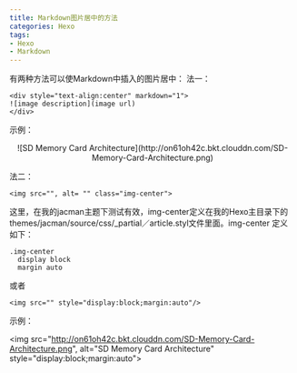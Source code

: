 ```yaml
---
title: Markdown图片居中的方法
categories: Hexo
tags: 
- Hexo
- Markdown
---
```


有两种方法可以使Markdown中插入的图片居中：
法一：
```
<div style="text-align:center" markdown="1">
![image description](image url)
</div>
```


示例：
<div style="text-align:center" markdown="1">
![SD Memory Card Architecture](http://on61oh42c.bkt.clouddn.com/SD-Memory-Card-Architecture.png)
</div>


法二：
```
<img src="", alt= "" class="img-center">
```
这里，在我的jacman主题下测试有效，img-center定义在我的Hexo主目录下的themes/jacman/source/css/_partial／article.styl文件里面。img-center 定义如下：
```
.img-center
  display block 
  margin auto
```

或者
```
<img src="" style="display:block;margin:auto"/>
```

示例：

<img src="http://on61oh42c.bkt.clouddn.com/SD-Memory-Card-Architecture.png", alt="SD Memory Card Architecture" style="display:block;margin:auto">

